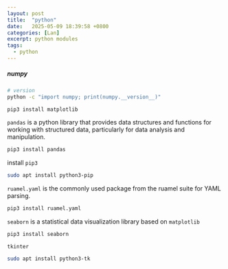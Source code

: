 ```yaml
---
layout: post
title:  "python"
date:   2025-05-09 18:39:58 +0800
categories: [Lan]
excerpt: python modules
tags:
  - python
---
```


##### numpy

```bash
# version
python -c "import numpy; print(numpy.__version__)"
```

```bash
pip3 install matplotlib
```

`pandas` is a python library that provides data structures and functions for working with structured data, particularly for data analysis and manipulation.

```bash
pip3 install pandas
```

install `pip3`

```bash
sudo apt install python3-pip
```

`ruamel.yaml` is the commonly used package from the ruamel suite for YAML parsing.

```bash
pip3 install ruamel.yaml
```

`seaborn` is a statistical data visualization library based on `matplotlib`

```bash
pip3 install seaborn
```

`tkinter`

```bash
sudo apt install python3-tk
```
